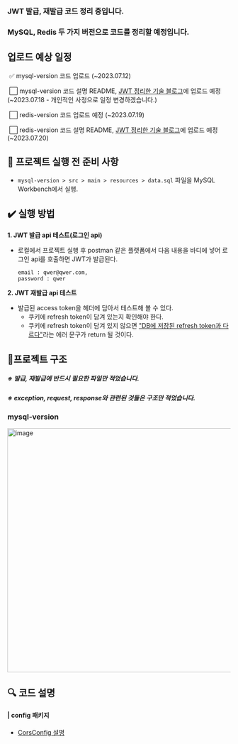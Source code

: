 ### JWT 발급, 재발급 코드 정리 중입니다.

### MySQL, Redis 두 가지 버전으로 코드를 정리할 예정입니다.

## 업로드 예상 일정

&nbsp;✅ mysql-version 코드 업로드 (~2023.07.12)

&nbsp;⬜ mysql-version 코드 설명 README, [JWT 정리한 기술 블로그](https://jjhwang.tistory.com/category/%EB%B3%B4%EC%95%88%2C%20%EB%A1%9C%EA%B7%B8%EC%9D%B8/JWT)에 업로드 예정 (~2023.07.18 - 개인적인 사정으로 일정 변경하겠습니다.) 

&nbsp;⬜ redis-version 코드 업로드 예정 (~2023.07.19)

&nbsp;⬜ redis-version 코드 설명 README, [JWT 정리한 기술 블로그](https://jjhwang.tistory.com/category/%EB%B3%B4%EC%95%88%2C%20%EB%A1%9C%EA%B7%B8%EC%9D%B8/JWT)에 업로드 예정 (~2023.07.20)

## 📢 프로젝트 실행 전 준비 사항

- `mysql-version > src > main > resources > data.sql` 파일을 MySQL Workbench에서 실행.

## ✔️ 실행 방법

**1. JWT 발급 api 테스트(로그인 api)**

- 로컬에서 프로젝트 실행 후 postman 같은 플랫폼에서 다음 내용을 바디에 넣어 로그인 api를 호출하면 JWT가 발급된다.
  ```
  email : qwer@qwer.com,
  password : qwer
  ```

**2. JWT 재발급 api 테스트**

- 발급된 access token을 헤더에 담아서 테스트해 볼 수 있다.
  - 쿠키에 refresh token이 담겨 있는지 확인해야 한다.
  - 쿠키에 refresh token이 담겨 있지 않으면 <U>"DB에 저장된 refresh token과 다르다"</U>라는 에러 문구가 return 될 것이다.

## 📔프로젝트 구조

##### ※ 발급, 재발급에 반드시 필요한 파일만 적었습니다.

##### ※ exception, request, response와 관련된 것들은 구조만 적었습니다.

### mysql-version
<img width="550" alt="image" src="https://github.com/wjdwn03/jwt/assets/109848753/c7aa1118-44c7-48c3-92cd-b963604fae45">

## 🔍 코드 설명
#### | config 패키지
- [CorsConfig 설명](https://jjhwang.tistory.com/35)